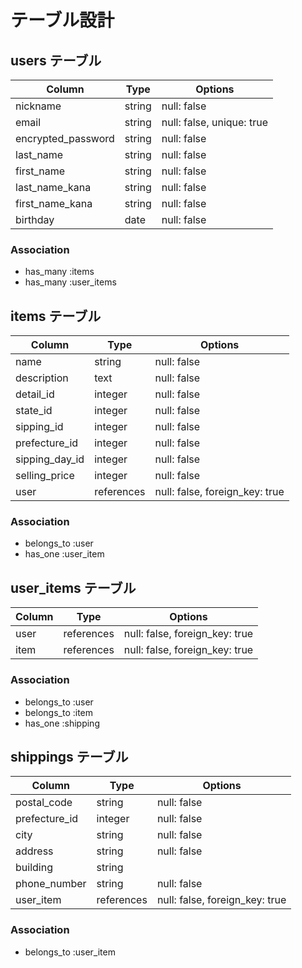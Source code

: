 # テーブル設計

## users テーブル

| Column                | Type    | Options                   |
| --------------------- | --------| ------------------------- |
| nickname              | string  | null: false               |
| email                 | string  | null: false, unique: true |
| encrypted_password    | string  | null: false               |
| last_name             | string  | null: false               |
| first_name            | string  | null: false               |
| last_name_kana        | string  | null: false               |
| first_name_kana       | string  | null: false               |
| birthday              | date    | null: false               |

### Association

- has_many :items
- has_many :user_items

## items テーブル

| Column         | Type       | Options                        |
| -------------- | ---------- | ------------------------------ |
| name           | string     | null: false                    |
| description    | text       | null: false                    |
| detail_id      | integer    | null: false                    |
| state_id       | integer    | null: false                    |
| sipping_id     | integer    | null: false                    |
| prefecture_id  | integer    | null: false                    |
| sipping_day_id | integer    | null: false                    |
| selling_price  | integer    | null: false                    |
| user           | references | null: false, foreign_key: true |

### Association

- belongs_to :user
- has_one  :user_item

## user_items テーブル

| Column           | Type       | Options                        |
| ---------------- | ---------- | ------------------------------ |
| user             | references | null: false, foreign_key: true |
| item             | references | null: false, foreign_key: true |

### Association

- belongs_to :user
- belongs_to :item
- has_one    :shipping

## shippings テーブル

| Column         | Type       | Options                        |
| -------------- | ---------- | ------------------------------ |
| postal_code    | string     | null: false                    |
| prefecture_id  | integer    | null: false                    |
| city           | string     | null: false                    |
| address        | string     | null: false                    |
| building       | string     |                                |
| phone_number   | string     | null: false                    |
| user_item     | references | null: false, foreign_key: true |

### Association

- belongs_to :user_item